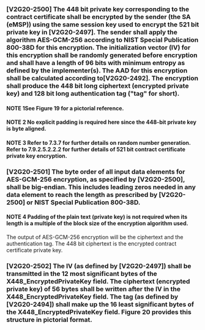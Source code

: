 ### [V2G20-2500] The 448 bit private key corresponding to the contract certificate shall be encrypted by the sender (the SA (eMSP)) using the same session key used to encrypt the 521 bit private  key  in  [V2G20-2497].   The  sender  shall  apply  the  algorithm  AES-GCM-256 according to NIST Special Publication 800-38D for this encryption. The initialization vector (IV)  for  this  encryption  shall  be  randomly  generated  before  encryption  and  shall   have   a   length   of   96   bits   with   minimum   entropy   as   defined   by   the   implementer(s).  The  AAD  for  this  encryption  shall be  calculated  according  to[V2G20-2492]. The encryption shall produce the 448 bit long ciphertext (encrypted private key) and 128 bit long authentication tag ("tag"   for short).

#### NOTE 1See Figure 19 for a pictorial reference.

#### NOTE 2 No explicit padding is required here since the 448-bit private key is byte aligned.

#### NOTE 3 Refer to 7.3.7 for further details on random number generation. Refer to 7.9.2.5.2.2.2 for further details of 521 bit contract certificate private key encryption.

### [V2G20-2501] The byte order of all input data elements for AES-GCM-256 encryption, as specified by [V2G20-2500], shall be big-endian. This includes leading zeros needed in any data element   to   reach   the   length   as   prescribed   by   [V2G20-2500]   or NIST   Special   Publication 800-38D. 

#### NOTE 4  Padding of the plain text (private key) is not required when its length is a multiple of the block size of the encryption algorithm used.

The  output  of  AES-GCM-256  encryption  will  be  the  ciphertext  and  the  authentication  tag.  The  448 bit ciphertext is the encrypted contract certificate private key.

### [V2G20-2502] The IV (as defined by [V2G20-2497]) shall be transmitted in the 12 most significant bytes of the X448_EncryptedPrivateKey field. The ciphertext (encrypted private key) of 56 bytes shall be written after the IV in the X448_EncryptedPrivateKey field. The tag (as defined by [V2G20-2494]) shall make up the 16 least significant bytes of the X448_EncryptedPrivateKey  field. Figure 20  provides  this  structure  in  pictorial  format.